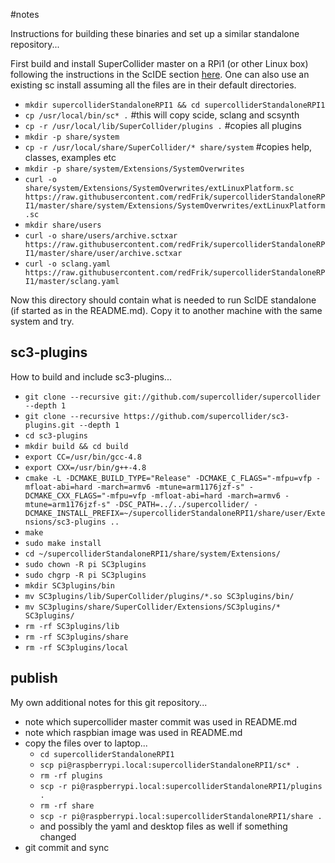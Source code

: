 #notes

Instructions for building these binaries and set up a similar standalone repository...

First build and install SuperCollider master on a RPi1 (or other Linux box) following the instructions in the ScIDE section [here](http://supercollider.github.io/development/building-raspberrypi.html). One can also use an existing sc install assuming all the files are in their default directories.

* `mkdir supercolliderStandaloneRPI1 && cd supercolliderStandaloneRPI1`
* `cp /usr/local/bin/sc* .` #this will copy scide, sclang and scsynth
* `cp -r /usr/local/lib/SuperCollider/plugins .` #copies all plugins
* `mkdir -p share/system`
* `cp -r /usr/local/share/SuperCollider/* share/system` #copies help, classes, examples etc
* `mkdir -p share/system/Extensions/SystemOverwrites`
* `curl -o share/system/Extensions/SystemOverwrites/extLinuxPlatform.sc https://raw.githubusercontent.com/redFrik/supercolliderStandaloneRPI1/master/share/system/Extensions/SystemOverwrites/extLinuxPlatform.sc`
* `mkdir share/users`
* `curl -o share/users/archive.sctxar https://raw.githubusercontent.com/redFrik/supercolliderStandaloneRPI1/master/share/user/archive.sctxar`
* `curl -o sclang.yaml https://raw.githubusercontent.com/redFrik/supercolliderStandaloneRPI1/master/sclang.yaml`

Now this directory should contain what is needed to run ScIDE standalone (if started as in the README.md). Copy it to another machine with the same system and try.

sc3-plugins
--

How to build and include sc3-plugins...

* `git clone --recursive git://github.com/supercollider/supercollider --depth 1`
* `git clone --recursive https://github.com/supercollider/sc3-plugins.git --depth 1`
* `cd sc3-plugins`
* `mkdir build && cd build`
* `export CC=/usr/bin/gcc-4.8`
* `export CXX=/usr/bin/g++-4.8`
* `cmake -L -DCMAKE_BUILD_TYPE="Release" -DCMAKE_C_FLAGS="-mfpu=vfp -mfloat-abi=hard -march=armv6 -mtune=arm1176jzf-s" -DCMAKE_CXX_FLAGS="-mfpu=vfp -mfloat-abi=hard -march=armv6 -mtune=arm1176jzf-s" -DSC_PATH=../../supercollider/ -DCMAKE_INSTALL_PREFIX=~/supercolliderStandaloneRPI1/share/user/Extensions/sc3-plugins ..`
* `make`
* `sudo make install`
* `cd ~/supercolliderStandaloneRPI1/share/system/Extensions/`
* `sudo chown -R pi SC3plugins`
* `sudo chgrp -R pi SC3plugins`
* `mkdir SC3plugins/bin`
* `mv SC3plugins/lib/SuperCollider/plugins/*.so SC3plugins/bin/`
* `mv SC3plugins/share/SuperCollider/Extensions/SC3plugins/* SC3plugins/`
* `rm -rf SC3plugins/lib`
* `rm -rf SC3plugins/share`
* `rm -rf SC3plugins/local`

publish
--

My own additional notes for this git repository...

* note which supercollider master commit was used in README.md
* note which raspbian image was used in README.md
* copy the files over to laptop...
  * `cd supercolliderStandaloneRPI1`
  * `scp pi@raspberrypi.local:supercolliderStandaloneRPI1/sc* .`
  * `rm -rf plugins`
  * `scp -r pi@raspberrypi.local:supercolliderStandaloneRPI1/plugins .`
  * `rm -rf share`
  * `scp -r pi@raspberrypi.local:supercolliderStandaloneRPI1/share .`
  * and possibly the yaml and desktop files as well if something changed
* git commit and sync
